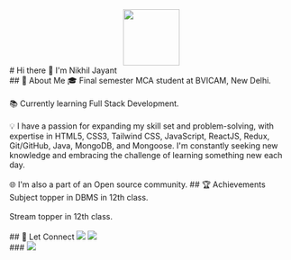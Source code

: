 <div id="header" align="center">
  <img src="https://media.giphy.com/media/Tgw604MyLJnDtbi4t0/giphy.gif" width="100" />
</div>
# Hi there 👋 I'm Nikhil Jayant
<br />
## 🚀 About Me 
🎓 Final semester MCA student at BVICAM, New Delhi. <br />
<br />
📚 Currently learning Full Stack Development. <br />
<br />
💡 I have a passion for expanding my skill set and problem-solving, with expertise in HTML5, CSS3, Tailwind CSS, JavaScript, ReactJS, Redux, Git/GitHub, Java, MongoDB, and Mongoose. I'm constantly seeking new knowledge and embracing the challenge of learning something new each day. <br />
<br />
🌐 I'm also a part of an Open source community.
## 🏆 Achievements
Subject topper in DBMS in 12th class. <br/>
<br />
Stream topper in 12th class. <br />
<br />
## 🔗 Let Connect
<img src="https://img.shields.io/badge/Twitter-1DA1F2?style=for-the-badge&logo=twitter&logoColor=white" /> <img src="https://img.shields.io/badge/LinkedIn-0077B5?style=for-the-badge&logo=linkedin&logoColor=white" />
<br/>
### <img src="https://github-readme-streak-stats.herokuapp.com/?user=nikhiljayant&theme=dark" />
<!--
**nikhiljayant/nikhiljayant** is a ✨ _special_ ✨ repository because its `README.md` (this file) appears on your GitHub profile.

Here are some ideas to get you started:

- 🔭 I’m currently working on ...
- 🌱 I’m currently learning ...
- 👯 I’m looking to collaborate on ...
- 🤔 I’m looking for help with ...
- 💬 Ask me about ...
- 📫 How to reach me: ...
- 😄 Pronouns: ...
- ⚡ Fun fact: ...
-->
